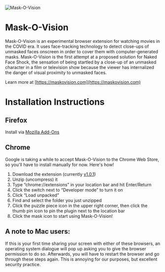 ![Mask-O-Vision](https://github.com/jasoneppink/mask-o-vision/blob/main/maskovision.gif)

# Mask-O-Vision

Mask-O-Vision is an experimental browser extension for watching movies in the COVID era. It uses face-tracking technology to detect close-ups of unmasked faces onscreen in order to cover them with computer-generated masks. Mask-O-Vision is the first attempt at a proposed solution for Naked Face Shock, the sensation of being startled by a close-up of an unmasked character in a film or television show because the viewer has internalized the danger of visual proximity to unmasked faces.

Learn more at [https://maskovision.com](https://maskovision.com)

# Installation Instructions
## Firefox
Install via [Mozilla Add-Ons](https://addons.mozilla.org/en-US/firefox/addon/mask-o-vision/)

## Chrome
Google is taking a while to accept Mask-O-Vision to the Chrome Web Store, so you'll have to install manually for now. Here's how!
1. Download the extension (currently [v1.0.1](https://github.com/jasoneppink/mask-o-vision/releases/download/v1.0.1/mask-o-vision-1.0.1.zip))
1. Unzip (uncompress) it
1. Type “chrome://extensions” in your location bar and hit Enter/Return
1. Click the switch next to “Developer mode” to turn it on
1. Click “Load unpacked”
1. Find and select the folder you just unzipped
1. Click the puzzle piece icon in the upper right corner, then click the thumb pin icon to pin the plugin next to the location bar
1. Click the mask icon to start using Mask-O-Vision!

## A note to Mac users:
If this is your first time sharing your screen with either of these browsers, an operating system dialogue will pop up asking you to give the browser permission to do so. Afterwards, you will have to restart the browser and go through these steps again. This is annoying for our purposes, but excellent security practice.
